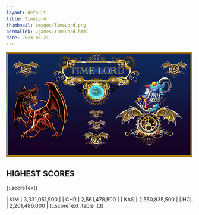 ```yaml
---
layout: default
title: TimeLord
thumbnail: images/TimeLord.png
permalink: /games/TimeLord.html
date: 2023-08-21
---
```


<img src="../images/TimeLord.png" class="gameThumbnail img-fluid mx-auto align-middle"></a>
## HIGHEST SCORES
{:.scoreText}

| KIM | 3,331,051,500 | 
| CHR | 2,561,478,500 | 
| KAS | 2,550,835,500 | 
| HCL | 2,201,486,000 | 
{:.scoreText .table .td}
